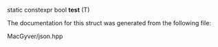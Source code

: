 <div id="structdetail_1_1value__in__range__of__impl1_3_01_of_type_00_01_t_00_01true_01_4">

</div>

<span id="structdetail_1_1value__in__range__of__impl1_3_01_of_type_00_01_t_00_01true_01_4"
label="structdetail_1_1value__in__range__of__impl1_3_01_of_type_00_01_t_00_01true_01_4"></span>

<div class="DoxyCompactItemize">

<span id="structdetail_1_1value__in__range__of__impl1_3_01_of_type_00_01_t_00_01true_01_4_a9500fc67099b8be6e6de79588271436c"
label="structdetail_1_1value__in__range__of__impl1_3_01_of_type_00_01_t_00_01true_01_4_a9500fc67099b8be6e6de79588271436c"></span>
static constexpr bool **test** (T)

</div>

The documentation for this struct was generated from the following file:

<div class="DoxyCompactItemize">

MacGyver/json.hpp

</div>
